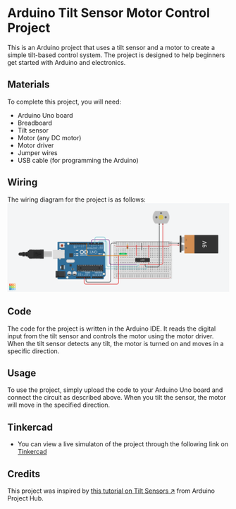 # Arduino Tilt Sensor Motor Control Project

This is an Arduino project that uses a tilt sensor and a motor to create a simple tilt-based control system. The project is designed to help beginners get started with Arduino and electronics.

## Materials

To complete this project, you will need:

- Arduino Uno board
- Breadboard
- Tilt sensor
- Motor (any DC motor)
- Motor driver 
- Jumper wires
- USB cable (for programming the Arduino)

## Wiring

The wiring diagram for the project is as follows: ![](schematic.png)

## Code

The code for the project is written in the Arduino IDE. It reads the digital input from the tilt sensor and controls the motor using the motor driver. When the tilt sensor detects any tilt, the motor is turned on and moves in a specific direction.

## Usage

To use the project, simply upload the code to your Arduino Uno board and connect the circuit as described above. When you tilt the sensor, the motor will move in the specified direction.

## Tinkercad
- You can view a live simulaton of the project through the following link on [Tinkercad](https://www.tinkercad.com/things/gbYevLSdVN8-tilt-sensor)

## Credits

This project was inspired by [this tutorial on Tilt Sensors ↗](https://create.arduino.cc/projecthub/Anas20/tilt-sensor-f1921f) from Arduino Project Hub.
